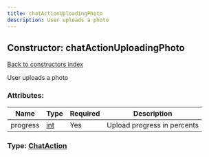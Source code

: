 ```yaml
---
title: chatActionUploadingPhoto
description: User uploads a photo
---
```

## Constructor: chatActionUploadingPhoto  
[Back to constructors index](index.md)



User uploads a photo

### Attributes:

| Name     |    Type       | Required | Description |
|----------|---------------|----------|-------------|
|progress|[int](../types/int.md) | Yes|Upload progress in percents|



### Type: [ChatAction](../types/ChatAction.md)


